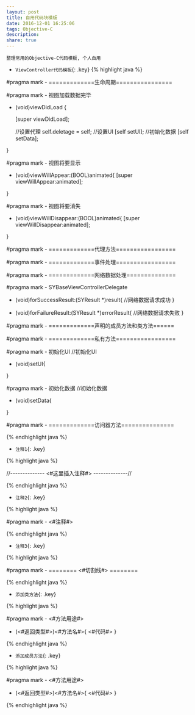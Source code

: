 ```yaml
---
layout: post
title: 自用代码块模板
date: 2016-12-01 16:25:06
tags: Objective-C
description: 
share: true
---
```


    整理常用的Objective-C代码模板, 个人自用

* `ViewController代码模板`{: .key}
{% highlight java %}

#pragma mark - =============生命周期================

#pragma mark - 视图加载数据完毕

- (void)viewDidLoad {

    [super viewDidLoad];

    //设置代理
    self.deletage = self;
    //设置UI
    [self setUI];
    //初始化数据
    [self setData];

}

#pragma mark - 视图将要显示
- (void)viewWillAppear:(BOOL)animated{
    [super viewWillAppear:animated];

}

#pragma mark - 视图将要消失
- (void)viewWillDisappear:(BOOL)animated{
    [super viewWillDisappear:animated];

}

#pragma mark - =============代理方法=================

#pragma mark - =============事件处理=================

#pragma mark - =============网络数据处理==============

#pragma mark - SYBaseViewControllerDelegate

- (void)forSuccessResult:(SYResult *)result{
    //网络数据请求成功
}

- (void)forFailureResult:(SYResult *)errorResult{
    //网络数据请求失败
}

#pragma mark - =============声明的成员方法和类方法======

#pragma mark - =============私有方法=================

#pragma mark - 初始化UI
//初始化UI
- (void)setUI{

}

#pragma mark - 初始化数据
//初始化数据
- (void)setData{

}

#pragma mark - =============访问器方法===============

{% endhighlight java %}

* `注释1`{: .key}

{% highlight java %}

//--------------  <#这里插入注释#>  --------------//

{% endhighlight java %}

* `注释2`{: .key}

{% highlight java %}

#pragma mark - <#注释#>

{% endhighlight java %}

* `注释3`{: .key}

{% highlight java %}

#pragma mark - ======== <#切割线#> ========

{% endhighlight java %}

* `添加类方法`{: .key}

{% highlight java %}

#pragma mark - <#方法用途#>

+ (<#返回类型#>)<#方法名#>{
    <#代码#>
}

{% endhighlight java %}

* `添加成员方法`{: .key}

{% highlight java %}

#pragma mark - <#方法用途#>

- (<#返回类型#>)<#方法名#>{
    <#代码#>
}

{% endhighlight java %}